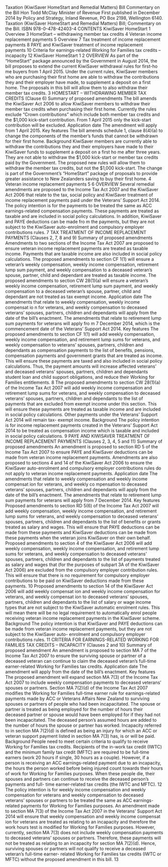Taxation (KiwiSaver HomeStart and Remedial Matters) Bill Commentary on the Bill Hon Todd McClay Minister of Revenue First published in December 2014 by Policy and Strategy, Inland Revenue, PO Box 2198, Wellington 6140. Taxation (KiwiSaver HomeStart and Remedial Matters) Bill; Commentary on the Bill. ISBN 978-0-478-42403-4 CONTENTS KiwiSaver HomeStart 1 Overview 3 HomeStart – withdrawing member tax credits 4 Veteran income replacement payments 5 Overview 7 Tax treatment of income replacement payments 8 PAYE and KiwiSaver treatment of income replacement payments 10 Criteria for earnings-related Working for Families tax credits – incapacity 12 KiwiSaver HomeStart 1 2 OVERVIEW As part of the “HomeStart” package announced by the Government in August 2014, the bill proposes to extend the current KiwiSaver withdrawal rules for first-ho me buyers from 1 April 2015. Under the current rules, KiwiSaver members who are purchasing their first home are able to withdraw the contributions they and their employer have made, to supplement a deposit on a first home. The proposals in this bill will allow them to also withdraw their member tax credits. 3 HOMESTART – WITHDRAWING MEMBER TAX CREDITS (Clause 6) Summary of proposed amendments The bill amends the KiwiSaver Act 2006 to allow KiwiSaver members to withdraw their member tax credits when purchasing their first home. Currently the rules exclude “Crown contributions” which include both member tax credits and the $1,000 kick-start contribution. From 1 April 2015 only the kick-start contribution will be excluded. Application date The amendment will apply from 1 April 2015. Key features The bill amends schedule 1, clause 8(4)(a) to change the components of the member’s funds that cannot be withdrawn for their first home. Background KiwiSaver members are currently able to withdraw the contributions they and their employers have made to their KiwiSaver funds to supplement a deposit on a first ho me after three years. They are not able to withdraw the $1,000 kick-start or member tax credits paid by the Government. The proposed new rules will allow them to withdraw the member tax credits, but not the $1,000 kick-start. The change is part of the Government’s “HomeStart” package of proposals to provide greater assistance to New Zealanders saving to buy their first home. 4 Veteran income replacement payments 5 6 OVERVIEW Several remedial amendments are proposed to the Income Tax Act 2007 and the KiwiSaver Act 2006 that relate to the tax, social policy and KiwiSaver treatment of income replacement payments paid under the Veterans’ Support Act 2014. The policy intention is for the payments to be treated the same as ACC earnings-related compensation payments. These payments are treated as taxable and are included in social policy calculations. In addition, KiwiSaver and PAYE deductions can be made fro m the payments, but they are not subject to the KiwiSaver auto-enrolment and compulsory employer contributions rules. 7 TAX TREATMENT OF INCOME REPLACEMENT PAYMENTS (Clauses 2, 7, 8 and 9) Summary of proposed amendments Amendments to two sections of the Income Tax Act 2007 are proposed to ensure veteran income replacement payments are treated as taxable income. Payments that are taxable income are also included in social policy calculations. The proposed amendments to section CF 1(1) will ensure a veteran’s weekly compensation, weekly income compensation, retirement lump sum payment, and weekly compensation to a deceased veteran’s spouse, partner, child and dependant are treated as taxable income. The proposed amendments to section CW 28(1)(a) will ensure a veteran’s weekly income compensation, retirement lump sum payment, and weekly compensation to a deceased veteran’s spouse, partner, child and dependant are not treated as tax exempt income. Application date The amendments that relate to weekly compensation, weekly income compensat io n for veterans, and weekly compensation to deceased veterans’ spouses, partners, children and dependants will apply from the date of the bill’s enactment. The amendments that relate to retirement lump sum payments for veterans will apply fro m 7 December 2014, which is the commencement date of the Veterans’ Support Act 2014. Key features The proposed amendments to section CF 1(1) will add weekly compensation, weekly income compensation, and retirement lump sums for veterans, and weekly compensation to veterans’ spouses, partners, children and dependants as compensation payments to the list of benefits, pensions, compensation payments and government grants that are treated as income. This will ensure these payments are taxed and also included in social policy calculations. Thus, the payment amounts will increase affected veterans’ and deceased veterans’ spouses, partners, children and dependants student loan and child support obligations, and reduce their Working for Families entitlements. 8 The proposed amendments to section CW 28(1)(a) of the Income Tax Act 2007 will add weekly income compensation and retirement lump sums for veterans, and weekly compensation to deceased veterans’ spouses, partners, children and dependants to the list of payments that are excluded from exempt income under this section. This will ensure these payments are treated as taxable income and are included in social policy calculations. Other payments under the Veterans’ Support Act 2014 will remain tax- exempt income. Background The policy intention is for income replacement payments created in the Veterans’ Support Act 2014 to be treated as compensation income which is taxable and included in social policy calculations. 9 PAYE AND KIWISAVER TREATMENT OF INCOME REPLACEMENT PAYMENTS (Clauses 2, 3, 4, 5 and 11) Summary of proposed amendments An amendment is proposed to section RD 5 of the Income Tax Act 2007 to ensure PAYE and KiwiSaver deductions can be made from veteran income replacement payments. Amendments are also proposed to sections 4 and 14 of the KiwiSaver Act 2006 to ensure the KiwiSaver auto-enrolment and compulsory employer contributions rules do not apply to veteran income replacement payments. Application date The amendments that relate to weekly compensation and weekly income compensat ion for veterans, and weekly co mpensation to deceased veterans’ spouses, partners, children and dependants will apply from the date of the bill’s enactment. The amendments that relate to retirement lump sum payments for veterans will apply from 7 December 2014. Key features Proposed amendments to section RD 5(6) of the Income Tax Act 2007 will add weekly compensation, weekly income compensation, and retirement lump sums for veterans, and weekly compensation to deceased veterans’ spouses, partners, children and dependants to the list of benefits or grants treated as salary and wages. This will ensure that PAYE deductions can be made from these payments and KiwiSaver deductions can be made from these payments when the veteran joins KiwiSaver on their own behalf. Proposed amendments to section 4 of the KiwiSaver Act 2006 will add weekly compensation, weekly income compensation, and retirement lump sums for veterans, and weekly compensation to deceased veterans’ spouses, partners, children and dependants to the list of payments treated as salary and wages that (for the purposes of subpart 3A of the KiwiSaver Act 2006) are excluded from the compulsory employer contribution rules. This will ensure that there is no requirement for compulsory employer contributions to be paid on KiwiSaver deductions made from these payments. 10 Proposed amendments to section 14 of the KiwiSaver Act 2006 will add weekly compensat ion and weekly income compensation for veterans, and weekly compensat ion to deceased veterans’ spouses, partners, children and dependants to the list of salary or wage income types that are not subject to the KiwiSaver automatic enrolment rules. This will mean there will be no legal requirement to automatically enrol people receiving veteran income replacement payments in the KiwiSaver scheme. Background The policy intention is that KiwiSaver and PAYE deductions can be made from veteran income replacement payments, but they are not subject to the KiwiSaver auto- enrolment and compulsory employer contributions rules. 11 CRITERIA FOR EARNINGS-RELATED WORKING FOR FAMILIES TAX CREDITS – INCAPACITY (Clauses 2 and 10) Summary of proposed amendment An amendment is proposed to section MA 7 of the Income Tax Act 2007 to ensure the surviving spouse or partner of a deceased veteran can continue to claim the deceased veteran’s full-time earner-related Working for Families tax credits. Application date The amendment will apply from the date of the bill’s enactment. Key features The proposed amendment will expand section MA 7(3) of the Income Tax Act 2007 to include weekly compensation payments to deceased veterans’ spouses or partners. Section MA 7(2)(d) of the Income Tax Act 2007 modifies the Working for Families full-time earner rule for earnings-related payments made by ACC or Veterans Affairs New Zealand to surviving spouses or partners of people who had been incapacitated. The spouse or partner is treated as being employed for the number of hours their deceased partner or spouse would have been employed for if they had not been incapacitated. The deceased person’s assumed hours are added to the number of hours the spouse or partner has worked. Incapacity referred to in section MA 7(2)(d) is defined as being an injury for which an ACC or veteran support payment listed in section MA 7(3) has, is or will be paid. Background People need to meet certain criteria to qualify to receive Working for Families tax credits. Recipients of the in-work tax credit (IWTC) and the minimum family tax credit (MFTC) are required to be full-time earners (work 20 hours if single, 30 hours as a couple). However, if a person is receiving an ACC earnings-related payment due to an incapacity, the hours the person worked before being injured count towards their hours of work for Working for Families purposes. When these people die, their spouses and partners can continue to receive the deceased person’s payments and full- time earner-related tax credits (the IWTC and MFTC). 12 The policy intention is for weekly income compensation and weekly compensation for veterans and weekly compensation to deceased veterans’ spouses or partners to be treated the same as ACC earnings-related payments for Working for Families purposes. An amendment made to section MA 7(3) of the Income Tax Act 2007 in the Veterans’ Support Act 2014 will ensure that weekly compensation and weekly income compensat ion for veterans are treated as relating to an incapacity and therefore the work hours test is modified for Working for Families purposes. However, currently, section MA 7(3) does not include weekly compensation payments to deceased veterans’ spouses or partners. Therefore, these payments will not be treated as relating to an incapacity for section MA 7(2)(d). Hence, surviving spouses or partners will not qualify to receive a deceased veteran’s full-time earner- related Working for Families tax credits (IWTC or MFTC) without the proposed amendment in this bill. 13